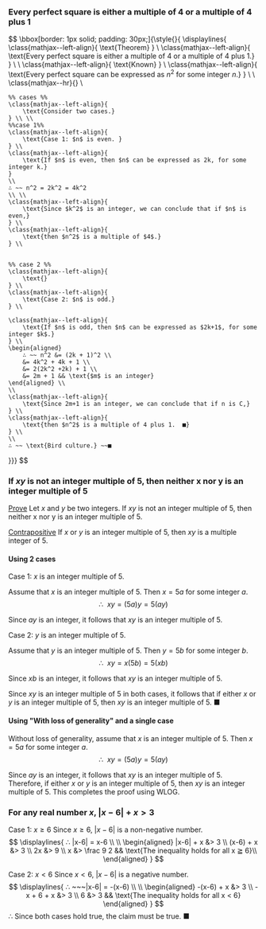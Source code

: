 

### Every perfect square is either a multiple of 4 or a multiple of 4 plus 1

$$
\bbox[border: 1px solid; padding: 30px;]{\style{}{
\displaylines{
	\class{mathjax--left-align}{
		\text{Theorem}
	} \\ 
	\class{mathjax--left-align}{
		\text{Every perfect square is either a multiple of 4 or a multiple of 4 plus 1.}
	} \\
	\\ 
	\class{mathjax--left-align}{
		\text{Known}
	} \\
	\class{mathjax--left-align}{
		\text{Every perfect square can be expressed as $n^2$ for some integer $n$.}
	} \\
	\\
	\class{mathjax--hr}{} \\
		
	%% cases %%
	\class{mathjax--left-align}{
		\text{Consider two cases.}
	} \\ \\
	%%case 1%%
	\class{mathjax--left-align}{
		\text{Case 1: $n$ is even. }
	} \\
	\class{mathjax--left-align}{
		\text{If $n$ is even, then $n$ can be expressed as 2k, for some integer k.} 
	} 
	\\
	∴ ~~ n^2 = 2k^2 = 4k^2	
	\\ \\
	\class{mathjax--left-align}{
		\text{Since $k^2$ is an integer, we can conclude that if $n$ is even,}
	} \\
	\class{mathjax--left-align}{
		\text{then $n^2$ is a multiple of $4$.}
	} \\
	
	
	%% case 2 %%
	\class{mathjax--left-align}{
		\text{}
	} \\
	\class{mathjax--left-align}{
		\text{Case 2: $n$ is odd.}
	} \\
	
	\class{mathjax--left-align}{
		\text{If $n$ is odd, then $n$ can be expressed as $2k+1$, for some integer $k$.}
	} \\
	\begin{aligned}
		∴ ~~ n^2 &= (2k + 1)^2 \\
		&= 4k^2 + 4k + 1 \\
		&= 2(2k^2 +2k) + 1 \\
		&= 2m + 1 && \text{$m$ is an integer}
	\end{aligned} \\
	\\
	\class{mathjax--left-align}{
		\text{Since 2m+1 is an integer, we can conclude that if n is C,}
	} \\
	\class{mathjax--left-align}{
		\text{then $n^2$ is a multiple of 4 plus 1.  ■}
	} \\
	\\
	∴ ~~ \text{Bird culture.} ~~■
}}}
$$


### If $xy$ is not an integer multiple of 5, then neither x nor y is an integer multiple of $5$

<u>Prove</u>
Let $x$ and $y$ be two integers. If $xy$ is not an integer multiple of 5, then neither x nor y is an integer multiple of $5$.

<u>Contrapositive</u>
If $x$ or $y$ is an integer multiple of $5$, then $xy$ is a multiple integer of $5$.

#### Using 2 cases
Case 1: $x$ is an integer multiple of $5$.

Assume that $x$ is an integer multiple of $5$. Then $x = 5a$ for some integer $a$. 
$$
	∴ ~~xy = (5a)y = 5(ay)
$$

Since $ay$ is an integer, it follows that $xy$ is an integer multiple of $5$.

Case 2: $y$ is an integer multiple of $5$.

Assume that $y$ is an integer multiple of $5$. Then $y = 5b$ for some integer $b$. 
$$
∴ ~~ xy = x(5b) = 5(xb)
$$

Since $xb$ is an integer, it follows that $xy$ is an integer multiple of $5$.

Since $xy$ is an integer multiple of $5$ in both cases, it follows that if either $x$ or $y$ is an integer multiple of $5$, then $xy$ is an integer multiple of $5$. ■

#### Using "With loss of generality" and a single case

Without loss of generality, assume that $x$ is an integer multiple of $5$. 
Then  $x = 5a$ for some integer $a$. 
$$ 
	∴ ~~ xy = (5a)y = 5(ay)
$$

Since $ay$ is an integer, it follows that $xy$ is an integer multiple of $5$. Therefore, if either $x$ or $y$ is an integer multiple of $5$, then $xy$ is an integer multiple of $5$. This completes the proof using WLOG.



### For any real number $x$, $|x-6| + x \gt 3$

Case 1:  $x \geq 6$
Since $x \geq 6$, $|x-6|$ is a non-negative number.
$$
\displaylines{
	∴  |x-6| = x-6 \\ \\
	\begin{aligned}
		|x-6| + x &> 3 \\
		(x-6) + x &> 3 \\
		2x &> 9 \\
		x &> \frac 9 2 && \text{The inequality holds for all x ≧ 6}\\
	\end{aligned}
}
$$

Case 2: $x < 6$
Since $x < 6$, $|x-6|$ is a negative number.
$$
 \displaylines{
	 ∴ ~~~|x-6| = -(x-6) \\ \\
	 \begin{aligned}
		-(x-6) + x &> 3 \\
		-x + 6 + x &> 3 \\
		6 &> 3 && \text{The inequality holds for all x < 6}
	 \end{aligned}
 }
$$
∴ Since both cases hold true, the claim must be true. ■
